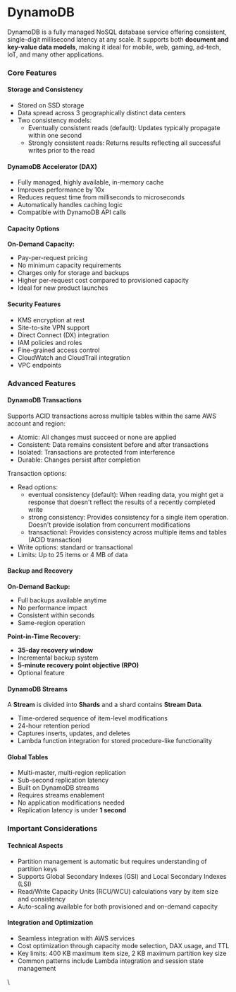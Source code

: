 # DynamoDB

DynamoDB is a fully managed NoSQL database service offering consistent, single-digit millisecond latency at any scale. It supports both **document and key-value data models**, making it ideal for mobile, web, gaming, ad-tech, IoT, and many other applications.

### Core Features

#### Storage and Consistency

* Stored on SSD storage
* Data spread across 3 geographically distinct data centers
* Two consistency models:
  * Eventually consistent reads (default): Updates typically propagate within one second
  * Strongly consistent reads: Returns results reflecting all successful writes prior to the read

#### DynamoDB Accelerator (DAX)

* Fully managed, highly available, in-memory cache
* Improves performance by 10x
* Reduces request time from milliseconds to microseconds
* Automatically handles caching logic
* Compatible with DynamoDB API calls

#### Capacity Options

**On-Demand Capacity:**

* Pay-per-request pricing
* No minimum capacity requirements
* Charges only for storage and backups
* Higher per-request cost compared to provisioned capacity
* Ideal for new product launches

#### Security Features

* KMS encryption at rest
* Site-to-site VPN support
* Direct Connect (DX) integration
* IAM policies and roles
* Fine-grained access control
* CloudWatch and CloudTrail integration
* VPC endpoints

### Advanced Features

#### DynamoDB Transactions

Supports ACID transactions across multiple tables within the same AWS account and region:

* Atomic: All changes must succeed or none are applied
* Consistent: Data remains consistent before and after transactions
* Isolated: Transactions are protected from interference
* Durable: Changes persist after completion

Transaction options:

* Read options:&#x20;
  * eventual consistency (default): When reading data, you might get a response that doesn't reflect the results of a recently completed write
  * strong consistency: Provides consistency for a single item operation. Doesn't provide isolation from concurrent modifications
  * transactional: Provides consistency across multiple items and tables (ACID transaction)
* Write options: standard or transactional
* Limits: Up to 25 items or 4 MB of data

#### Backup and Recovery

**On-Demand Backup:**

* Full backups available anytime
* No performance impact
* Consistent within seconds
* Same-region operation

**Point-in-Time Recovery:**

* **35-day recovery window**
* Incremental backup system
* **5-minute recovery point objective (RPO)**
* Optional feature

#### DynamoDB Streams

A **Stream** is divided into **Shards** and a shard contains **Stream Data**.

* Time-ordered sequence of item-level modifications
* 24-hour retention period
* Captures inserts, updates, and deletes
* Lambda function integration for stored procedure-like functionality

#### Global Tables

* Multi-master, multi-region replication
* Sub-second replication latency
* Built on DynamoDB streams
* Requires streams enablement
* No application modifications needed
* Replication latency is under **1 second**

### Important Considerations

#### Technical Aspects

* Partition management is automatic but requires understanding of partition keys
* Supports Global Secondary Indexes (GSI) and Local Secondary Indexes (LSI)
* Read/Write Capacity Units (RCU/WCU) calculations vary by item size and consistency
* Auto-scaling available for both provisioned and on-demand capacity

#### Integration and Optimization

* Seamless integration with AWS services
* Cost optimization through capacity mode selection, DAX usage, and TTL
* Key limits: 400 KB maximum item size, 2 KB maximum partition key size
* Common patterns include Lambda integration and session state management

\

